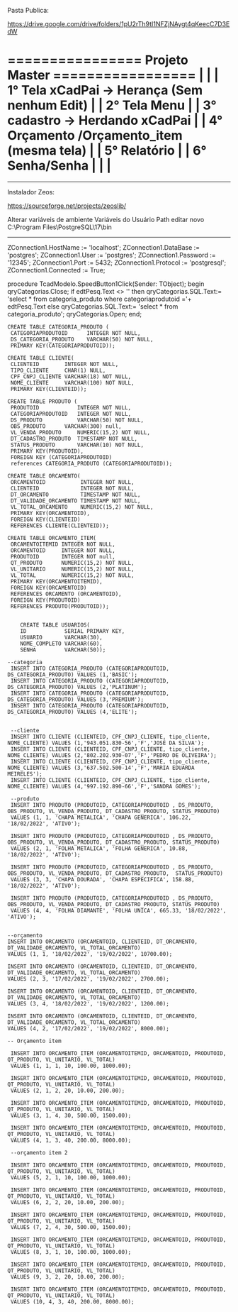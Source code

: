 Pasta Publica:

https://drive.google.com/drive/folders/1pU2rTh9tI1NFZjNAygt4qKeecC7D3EdW





================  Projeto Master =================
|	                                                 				       |
|	1° Tela xCadPai -> Herança   (Sem nenhum Edit)	       |
|	2° Tela Menu                                                                  |
|	3° cadastro -> Herdando xCadPai                                 |
|	4° Orçamento /Orçamento_item (mesma tela)              |
|	5° Relatório                                                                    |
|	6° Senha/Senha							       |
|                                                                                              |
==============================================




*********************************************************************************************************

Instalador Zeos:

https://sourceforge.net/projects/zeoslib/


Alterar variáveis de ambiente 
Variáveis do Usuário
Path
editar
novo
C:\Program Files\PostgreSQL\17\bin



	

*********************************************************************************************************

  ZConnection1.HostName := 'localhost';
  ZConnection1.DataBase := 'postgres';
  ZConnection1.User     := 'postgres';
  ZConnection1.Password := '12345';
  ZConnection1.Port     := 5432;
  ZConnection1.Protocol := 'postgresql';
  ZConnection1.Connected := True;





procedure TcadModelo.SpeedButton1Click(Sender: TObject);
begin
  qryCategorias.Close;
  if edtPesq.Text <> '' then
     qryCategorias.SQL.Text:= 'select * from categoria_produto where categoriaprodutoid ='+ edtPesq.Text
  else
     qryCategorias.SQL.Text:= 'select * from categoria_produto';
  qryCategorias.Open;
end;   

	CREATE TABLE CATEGORIA_PRODUTO (
	 CATEGORIAPRODUTOID   	 INTEGER NOT NULL,
	 DS_CATEGORIA_PRODUTO	 VARCHAR(50) NOT NULL,
	 PRIMARY KEY(CATEGORIAPRODUTOID));
	
	CREATE TABLE CLIENTE(
	 CLIENTEID        INTEGER NOT NULL,
	 TIPO_CLIENTE     CHAR(1) NULL, 
	 CPF_CNPJ_CLIENTE VARCHAR(18) NOT NULL,
	 NOME_CLIENTE     VARCHAR(100) NOT NULL,
	 PRIMARY KEY(CLIENTEID));
	
	CREATE TABLE PRODUTO (
	 PRODUTOID            INTEGER NOT NULL,
	 CATEGORIAPRODUTOID   INTEGER NOT NULL,
	 DS_PRODUTO           VARCHAR(50) NOT NULL,
	 OBS_PRODUTO	  VARCHAR(300) null,   
	 VL_VENDA_PRODUTO     NUMERIC(15,2) NOT NULL,
	 DT_CADASTRO_PRODUTO  TIMESTAMP NOT NULL,
	 STATUS_PRODUTO       VARCHAR(10) NOT NULL,
	 PRIMARY KEY(PRODUTOID),
	 FOREIGN KEY (CATEGORIAPRODUTOID) 
	 references CATEGORIA_PRODUTO (CATEGORIAPRODUTOID));
	
	CREATE TABLE ORCAMENTO(
	 ORCAMENTOID           INTEGER NOT NULL,
	 CLIENTEID	           INTEGER NOT NULL,
	 DT_ORCAMENTO          TIMESTAMP NOT NULL,
	 DT_VALIDADE_ORCAMENTO TIMESTAMP NOT NULL,
	 VL_TOTAL_ORCAMENTO    NUMERIC(15,2) NOT NULL,
	 PRIMARY KEY(ORCAMENTOID),
	 FOREIGN KEY(CLIENTEID) 
	 REFERENCES CLIENTE(CLIENTEID));
	
	CREATE TABLE ORCAMENTO_ITEM(
	 ORCAMENTOITEMID INTEGER NOT NULL,
	 ORCAMENTOID     INTEGER NOT NULL,
	 PRODUTOID       INTEGER NOT null,
	 QT_PRODUTO      NUMERIC(15,2) NOT NULL,
	 VL_UNITARIO     NUMERIC(15,2) NOT NULL,
	 VL_TOTAL        NUMERIC(15,2) NOT NULL,
	 PRIMARY KEY(ORCAMENTOITEMID),
	 FOREIGN KEY(ORCAMENTOID) 
	 REFERENCES ORCAMENTO (ORCAMENTOID),
	 FOREIGN KEY(PRODUTOID) 
	 REFERENCES PRODUTO(PRODUTOID));
	 
	 
		CREATE TABLE USUARIOS(
		ID            SERIAL PRIMARY KEY,            
		USUARIO   	  VARCHAR(30),
		NOME_COMPLETO VARCHAR(60),
		SENHA         VARCHAR(50));
	
	--categoria
	 INSERT INTO CATEGORIA_PRODUTO (CATEGORIAPRODUTOID, DS_CATEGORIA_PRODUTO) VALUES (1,'BASIC');
	 INSERT INTO CATEGORIA_PRODUTO (CATEGORIAPRODUTOID, DS_CATEGORIA_PRODUTO) VALUES (2,'PLATINUM');
	 INSERT INTO CATEGORIA_PRODUTO (CATEGORIAPRODUTOID, DS_CATEGORIA_PRODUTO) VALUES (3,'PREMIUM');
	 INSERT INTO CATEGORIA_PRODUTO (CATEGORIAPRODUTOID, DS_CATEGORIA_PRODUTO) VALUES (4,'ELITE');
	
	 
	 --cliente
	 INSERT INTO CLIENTE (CLIENTEID, CPF_CNPJ_CLIENTE, tipo_cliente, NOME_CLIENTE) VALUES (1,'943.051.830-56','F','JOSÉ DA SILVA');
	 INSERT INTO CLIENTE (CLIENTEID, CPF_CNPJ_CLIENTE, tipo_cliente, NOME_CLIENTE) VALUES (2,'802.202.930-07','F','PEDRO DE OLIVEIRA');
	 INSERT INTO CLIENTE (CLIENTEID, CPF_CNPJ_CLIENTE, tipo_cliente, NOME_CLIENTE) VALUES (3,'637.502.500-14','F','MARIA EDUARDA MEIRELES');
	 INSERT INTO CLIENTE (CLIENTEID, CPF_CNPJ_CLIENTE, tipo_cliente, NOME_CLIENTE) VALUES (4,'997.192.890-66','F','SANDRA GOMES');
	
	 --produto
	 INSERT INTO PRODUTO (PRODUTOID, CATEGORIAPRODUTOID , DS_PRODUTO, OBS_PRODUTO, VL_VENDA_PRODUTO, DT_CADASTRO_PRODUTO, STATUS_PRODUTO) 
	 VALUES (1, 1, 'CHAPA METALICA', 'CHAPA GENERICA', 106.22, '18/02/2022', 'ATIVO');
	 
	 INSERT INTO PRODUTO (PRODUTOID, CATEGORIAPRODUTOID , DS_PRODUTO, OBS_PRODUTO, VL_VENDA_PRODUTO, DT_CADASTRO_PRODUTO, STATUS_PRODUTO) 
	 VALUES (2, 1, 'FOLHA METALICA', 'FOLHA GENERICA', 10.88, '18/02/2022', 'ATIVO');
	 
	 INSERT INTO PRODUTO (PRODUTOID, CATEGORIAPRODUTOID , DS_PRODUTO, OBS_PRODUTO, VL_VENDA_PRODUTO, DT_CADASTRO_PRODUTO,  STATUS_PRODUTO) 
	 VALUES (3, 3, 'CHAPA DOURADA', 'CHAPA ESPECIFICA', 158.88, '18/02/2022', 'ATIVO');
	 
	 INSERT INTO PRODUTO (PRODUTOID, CATEGORIAPRODUTOID , DS_PRODUTO, OBS_PRODUTO, VL_VENDA_PRODUTO, DT_CADASTRO_PRODUTO, STATUS_PRODUTO) 
	 VALUES (4, 4, 'FOLHA DIAMANTE', 'FOLHA UNICA', 665.33, '18/02/2022', 'ATIVO');
	 
	 
	--orçamento
	INSERT INTO ORCAMENTO (ORCAMENTOID, CLIENTEID, DT_ORCAMENTO, DT_VALIDADE_ORCAMENTO, VL_TOTAL_ORCAMENTO) 
	VALUES (1, 1, '18/02/2022', '19/02/2022', 10700.00);
	 
	INSERT INTO ORCAMENTO (ORCAMENTOID, CLIENTEID, DT_ORCAMENTO, DT_VALIDADE_ORCAMENTO, VL_TOTAL_ORCAMENTO) 
	VALUES (2, 3, '17/02/2022', '19/02/2022', 2700.00);
	 
	INSERT INTO ORCAMENTO (ORCAMENTOID, CLIENTEID, DT_ORCAMENTO, DT_VALIDADE_ORCAMENTO, VL_TOTAL_ORCAMENTO) 
	VALUES (3, 4, '18/02/2022', '19/02/2022', 1200.00);
	 
	INSERT INTO ORCAMENTO (ORCAMENTOID, CLIENTEID, DT_ORCAMENTO, DT_VALIDADE_ORCAMENTO, VL_TOTAL_ORCAMENTO) 
	VALUES (4, 2, '17/02/2022', '19/02/2022', 8000.00);
	
	-- Orçamento item
	
	 INSERT INTO ORCAMENTO_ITEM (ORCAMENTOITEMID, ORCAMENTOID, PRODUTOID, QT_PRODUTO, VL_UNITARIO, VL_TOTAL) 
	 VALUES (1, 1, 1, 10, 100.00, 1000.00);
	 
	 INSERT INTO ORCAMENTO_ITEM (ORCAMENTOITEMID, ORCAMENTOID, PRODUTOID, QT_PRODUTO, VL_UNITARIO, VL_TOTAL) 
	 VALUES (2, 1, 2, 20, 10.00, 200.00);
	 
	 INSERT INTO ORCAMENTO_ITEM (ORCAMENTOITEMID, ORCAMENTOID, PRODUTOID, QT_PRODUTO, VL_UNITARIO, VL_TOTAL) 
	 VALUES (3, 1, 4, 30, 500.00, 1500.00);
	 
	 INSERT INTO ORCAMENTO_ITEM (ORCAMENTOITEMID, ORCAMENTOID, PRODUTOID, QT_PRODUTO, VL_UNITARIO, VL_TOTAL) 
	 VALUES (4, 1, 3, 40, 200.00, 8000.00);
	 
	 --orçamento item 2
	 
	 INSERT INTO ORCAMENTO_ITEM (ORCAMENTOITEMID, ORCAMENTOID, PRODUTOID, QT_PRODUTO, VL_UNITARIO, VL_TOTAL) 
	 VALUES (5, 2, 1, 10, 100.00, 1000.00);
	 
	 INSERT INTO ORCAMENTO_ITEM (ORCAMENTOITEMID, ORCAMENTOID, PRODUTOID, QT_PRODUTO, VL_UNITARIO, VL_TOTAL) 
	 VALUES (6, 2, 2, 20, 10.00, 200.00);
	 
	 INSERT INTO ORCAMENTO_ITEM (ORCAMENTOITEMID, ORCAMENTOID, PRODUTOID, QT_PRODUTO, VL_UNITARIO, VL_TOTAL) 
	 VALUES (7, 2, 4, 30, 500.00, 1500.00);
	 
	 INSERT INTO ORCAMENTO_ITEM (ORCAMENTOITEMID, ORCAMENTOID, PRODUTOID, QT_PRODUTO, VL_UNITARIO, VL_TOTAL) 
	 VALUES (8, 3, 1, 10, 100.00, 1000.00);
	 
	 INSERT INTO ORCAMENTO_ITEM (ORCAMENTOITEMID, ORCAMENTOID, PRODUTOID, QT_PRODUTO, VL_UNITARIO, VL_TOTAL) 
	 VALUES (9, 3, 2, 20, 10.00, 200.00);
	 
	 INSERT INTO ORCAMENTO_ITEM (ORCAMENTOITEMID, ORCAMENTOID, PRODUTOID, QT_PRODUTO, VL_UNITARIO, VL_TOTAL) 
	 VALUES (10, 4, 3, 40, 200.00, 8000.00);
